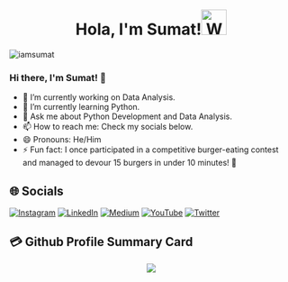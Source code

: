 <h1 align="center"> Hola, I'm Sumat!<img src="https://raw.githubusercontent.com/nixin72/nixin72/master/wave.gif" 
         alt="Waving hand animated gif"
         height="45"
         width="45" /></h1>

<p align="left"> <img src="https://komarev.com/ghpvc/?username=iamsumat&label=Views&color=blue&style=plastic&style=for-the-badge" alt="iamsumat" /> </p>

### Hi there, I'm Sumat! 👋

- 🔭 I’m currently working on Data Analysis.
- 🌱 I’m currently learning Python.
- 💬 Ask me about Python Development and Data Analysis.
- 📫 How to reach me: Check my socials below.
- 😄 Pronouns: He/Him
- ⚡ Fun fact: I once participated in a competitive burger-eating contest and managed to devour 15 burgers in under 10 minutes! 🍔


## 🌐 Socials
[![Instagram](https://img.shields.io/badge/Instagram-E4405F?style=for-the-badge&logo=instagram&logoColor=white)](https://www.instagram.com/iamsumat/) [![LinkedIn](https://img.shields.io/badge/LinkedIn-0077B5?style=for-the-badge&logo=linkedin&logoColor=white)](https://www.linkedin.com/in/sumat2222/) [![Medium](https://img.shields.io/badge/Medium-12100E?style=for-the-badge&logo=medium&logoColor=white)](https://medium.com/@iamsumat) [![YouTube](https://img.shields.io/badge/YouTube-FF0000?style=for-the-badge&logo=youtube&logoColor=white)](https://www.youtube.com/channel/UCDkn3IK4121lQD3mJGeqfVg) [![Twitter](https://img.shields.io/twitter/follow/iamsumat?logo=Twitter&style=for-the-badge)](https://twitter.com/iamsumat)


## 💳 Github Profile Summary Card
<p align="center">
  <img src="https://github-profile-summary-cards.vercel.app/api/cards/profile-details?username=iamsumat&theme=vue"/>
</p>
